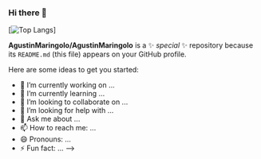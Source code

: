 ### Hi there 👋
[![Top Langs]([https://github-readme-stats.vercel.app/api/top-langs/?username=anuraghazra&exclude_repo=github-readme-stats,anuraghazra.github.io])]

**AgustinMaringolo/AgustinMaringolo** is a ✨ _special_ ✨ repository because its `README.md` (this file) appears on your GitHub profile.

Here are some ideas to get you started:

- 🔭 I’m currently working on ...
- 🌱 I’m currently learning ...
- 👯 I’m looking to collaborate on ...
- 🤔 I’m looking for help with ...
- 💬 Ask me about ...
- 📫 How to reach me: ...
- 😄 Pronouns: ...
- ⚡ Fun fact: ...
-->
